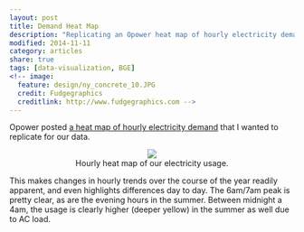 ```yaml
---
layout: post
title: Demand Heat Map
description: "Replicating an Opower heat map of hourly electricity demand."
modified: 2014-11-11
category: articles
share: true
tags: [data-visualization, BGE]
<!-- image:
  feature: design/ny_concrete_10.JPG
  credit: Fudgegraphics
  creditlink: http://www.fudgegraphics.com -->
---
```


Opower posted <a href='http://blog.opower.com/2014/09/ami-data-integration/'>a heat map of hourly electricity demand</a> that I wanted to replicate for our data. 

<center>
<figure>
  <a href='{{ site.url }}/images/2014-11/my_usage_heatmap.png'><img src='{{ site.url }}/images/2014-11/my_usage_heatmap.png'></a>
  <figcaption>Hourly heat map of our electricity usage.</figcaption>
</figure>
</center>


This makes changes in hourly trends over the course of the year readily apparent, and even highlights differences day to day.  The 6am/7am peak is pretty clear, as are the evening hours in the summer.  Between midnight a 4am, the usage is clearly higher (deeper yellow) in the summer as well due to AC load.
